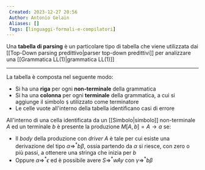 ```yaml
---
 Created: 2023-12-27 20:56
 Author: Antonio Gelain
 Aliases: []
 Tags: [linguaggi-formali-e-compilatori]
---
```


Una **tabella di parsing** è un particolare tipo di tabella che viene utilizzata dai [[Top-Down parsing predittivo|parser top-down predittivi]] per analizzare una [[Grammatica LL(1)|grammatica LL(1)]]

---

La tabella è composta nel seguente modo:
- Si ha una **riga** per ogni **non-terminale** della grammatica
- Si ha una **colonna** per ogni **terminale** della grammatica, a cui si aggiunge il simbolo `$` utilizzato come terminatore
- Le celle vuote all'interno della tabella identificano casi di errore

All'interno di una cella identificata da un [[Simbolo|simbolo]] non-terminale $A$ ed un terminale $b$ è presente la produzione $M[A, b] = A \rightarrow a$ se:
- Il *body* della produzione con *driver* $A$ è tale per cui esiste una derivazione del tipo $\alpha \Rightarrow^{*} b \beta$, ossia partendo da $\alpha$ si riesce, con zero o più passi, a ottenere una stringa che inizia per $b$
- Oppure $\alpha \Rightarrow^{*} \epsilon$ ed è possibile avere $S \Rightarrow^{*} wAy$ con $\gamma \Rightarrow^{*} b \beta$
